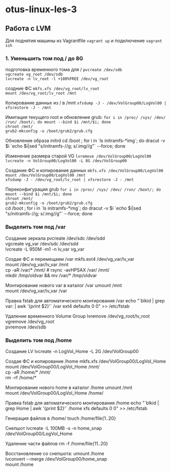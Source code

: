 # otus-linux-les-3
## Работа с LVM
Для поднятия машины из Vagrantfile `vagrant up` и подключение `vagrant ssh`

### 1. Уменьшить том под / до 8G 
подготовка временного тома для / 
`pvcreate /dev/sdb`  
`vgcreate vg_root /dev/sdb`  
`lvcreate -n lv_root -l +100%FREE /dev/vg_root`  
 
создние ФС
`mkfs.xfs /dev/vg_root/lv_root`  
`mount /dev/vg_root/lv_root /mnt`  
 
Копирование данных из / в /mnt
`xfsdump -J - /dev/VolGroup00/LogVol00 | xfsrestore -J - /mnt`  
 
Имитация текущего root и обновление grub:
`for i in /proc/ /sys/ /dev/ /run/ /boot/; do mount --bind $i /mnt/$i; done`  
`chroot /mnt/`  
`grub2-mkconfig -o /boot/grub2/grub.cfg`  

Обновление образа initrd 
	cd /boot ; for i in \`ls initramfs-\*img\`; do dracut -v $i \`echo $i|sed "s/initramfs-//g; s/.img//g"\` --force; done  
 
Изменение размера старой VG 
`lvremove /dev/VolGroup00/LogVol00`  
`lvcreate -n VolGroup00/LogVol00 -L 8G /dev/VolGroup00`  

Создание ФС и копирование данных 
`mkfs.xfs /dev/VolGroup00/LogVol00`  
`mount /dev/VolGroup00/LogVol00 /mnt`  
`xfsdump -J - /dev/vg_root/lv_root | xfsrestore -J - /mnt`  

Переконфигурация grub 
`for i in /proc/ /sys/ /dev/ /run/ /boot/; do mount --bind $i /mnt/$i; done`  
`chroot /mnt/`  
`grub2-mkconfig -o /boot/grub2/grub.cfg`  
	cd /boot ; for i in \`ls initramfs-\*img\`; do dracut -v $i \`echo $i|sed "s/initramfs-//g; s/.img//g"\` --force; done  

### Выделить том под /var
Создание зеркала
	pvcreate /dev/sdc /dev/sdd  
	vgcreate vg_var /dev/sdc /dev/sdd  
	lvcreate -L 950M -m1 -n lv_var vg_var  
 
Создае ФС и перемещаем /var
	mkfs.ext4 /dev/vg_var/lv_var  
	mount /dev/vg_var/lv_var /mnt  
	cp -aR /var/* /mnt/ # rsync -avHPSAX /var/ /mnt/  
	mkdir /tmp/oldvar && mv /var/* /tmp/oldvar  
 
Монтирование нового var в каталог /var
	umount /mnt  
	mount /dev/vg_var/lv_var /var  
 
Правка fstab для автоматического монтирования /var
	echo "\`blkid | grep var: | awk '{print $2}'\` /var ext4 defaults 0 0" >> /etc/fstab  
 
Удаление временного Volume Group 
	lvremove /dev/vg_root/lv_root  
	vgremove /dev/vg_root  
 	pvremove /dev/sdb  
 
### Выделить том под /home 
Создание LV 
	lvcreate -n LogVol_Home -L 2G /dev/VolGroup00  
 
Создае ФС и копирование /home
	mkfs.xfs /dev/VolGroup00/LogVol_Home  
	mount /dev/VolGroup00/LogVol_Home /mnt/  
	cp -aR /home/* /mnt/  
	rm -rf /home/*  
 
Монтирование нового home в каталог /home
	umount /mnt  
	mount /dev/VolGroup00/LogVol_Home /home/  
 
Правка fstab для автоматического монтирования /home 
	echo "\`blkid | grep Home | awk '{print $2}'\` /home xfs defaults 0 0" >> /etc/fstab  
 
Генерация файлов в /home/
	touch /home/file{1..20}  

Снепшот 
	lvcreate -L 100MB -s -n home_snap /dev/VolGroup00/LogVol_Home  
 
Удаление части файлов 
	rm -f /home/file{11..20}  
 
Восстановление со снепшота: 
	umount /home  
	lvconvert --merge /dev/VolGroup00/home_snap  
	mount /home  
 

